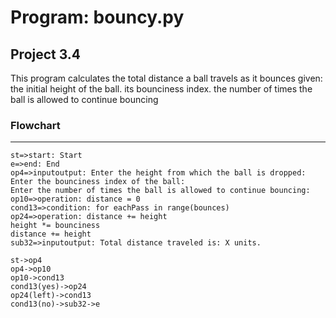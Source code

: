 # Program: bouncy.py

## Project 3.4

This program calculates the total distance a ball travels as it bounces given: the initial height of the ball. its bounciness index. the number of times the ball is allowed to continue bouncing

### Flowchart

---

```flow
st=>start: Start
e=>end: End
op4=>inputoutput: Enter the height from which the ball is dropped:
Enter the bounciness index of the ball:
Enter the number of times the ball is allowed to continue bouncing:
op10=>operation: distance = 0
cond13=>condition: for eachPass in range(bounces)
op24=>operation: distance += height
height *= bounciness
distance += height
sub32=>inputoutput: Total distance traveled is: X units.

st->op4
op4->op10
op10->cond13
cond13(yes)->op24
op24(left)->cond13
cond13(no)->sub32->e
```
